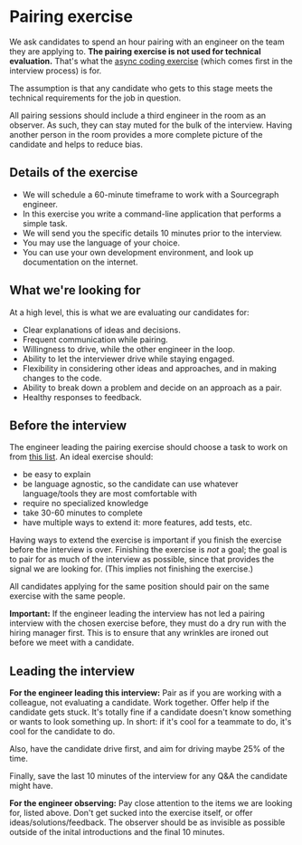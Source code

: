 # Pairing exercise

We ask candidates to spend an hour pairing with an engineer on the team they are applying to. **The pairing exercise is not used for technical evaluation.** That's what the [async coding exercise](software-engineer-coding-exercise.md) (which comes first in the interview process) is for.

The assumption is that any candidate who gets to this stage meets the technical requirements for the job in question.

All pairing sessions should include a third engineer in the room as an observer. As such, they can stay muted for the bulk of the interview. Having another person
in the room provides a more complete picture of the candidate and helps to reduce bias.

## Details of the exercise

- We will schedule a 60-minute timeframe to work with a Sourcegraph engineer.
- In this exercise you write a command-line application that performs a simple task.
- We will send you the specific details 10 minutes prior to the interview.
- You may use the language of your choice.
- You can use your own development environment, and look up documentation on the internet.

## What we're looking for

At a high level, this is what we are evaluating our candidates for:

- Clear explanations of ideas and decisions.
- Frequent communication while pairing.
- Willingness to drive, while the other engineer in the loop.
- Ability to let the interviewer drive while staying engaged.
- Flexibility in considering other ideas and approaches, and in making changes to the code.
- Ability to break down a problem and decide on an approach as a pair.
- Healthy responses to feedback.

## Before the interview

The engineer leading the pairing exercise should choose a task to work on from [this list](https://docs.google.com/document/d/1CRrR9ujgTesi3ZDVNSRcUo3ZFAAaPBt5nY7enHGkwTg/edit). An ideal exercise should:

- be easy to explain
- be language agnostic, so the candidate can use whatever language/tools they are most comfortable with
- require no specialized knowledge
- take 30-60 minutes to complete
- have multiple ways to extend it: more features, add tests, etc.

Having ways to extend the exercise is important if you finish the exercise before the interview is over. Finishing the exercise is *not* a goal; the goal is to pair for as much of the interview as possible, since that provides the signal we are looking for. (This implies not finishing the exercise.)

All candidates applying for the same position should pair on the same exercise with the same people.

**Important:** If the engineer leading the interview has not led a pairing interview with the chosen exercise before, they must do a dry run with the hiring manager first. This is to ensure that any wrinkles are ironed out before we meet with a candidate.

## Leading the interview

**For the engineer leading this interview:** Pair as if you are working with a colleague, not evaluating a candidate. Work together. Offer help if the candidate gets stuck. It's totally fine if a candidate doesn't know something or wants to look something up. In short: if it's cool for a teammate to do, it's cool for the candidate to do.

Also, have the candidate drive first, and aim for driving maybe 25% of the time.

Finally, save the last 10 minutes of the interview for any Q&A the candidate might have.

**For the engineer observing:** Pay close attention to the items we are looking for, listed above. Don't get sucked into the exercise itself, or offer ideas/solutions/feedback. The observer should be as invisible as possible outside of the inital introductions and the final 10 minutes.
